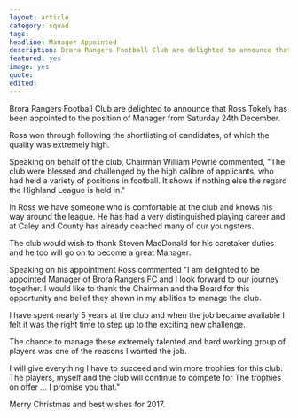 ```yaml
---
layout: article
category: squad
tags:
headline: Manager Appointed
description: Brora Rangers Football Club are delighted to announce that Ross Tokely has been appointed to the position of Manager from Saturday 24th December.
featured: yes
image: yes
quote:
edited:
---
```

Brora Rangers Football Club are delighted to announce that Ross Tokely has been appointed to the position of Manager from Saturday 24th December.

Ross won through following the shortlisting of candidates, of which the quality was extremely high.

Speaking on behalf of the club, Chairman William Powrie commented, "The club were blessed and challenged by the high calibre of applicants, who had held a variety of positions in football. It shows if nothing else the regard the Highland League is held in."

In Ross we have someone who is comfortable at the club and knows his way around the league. He has had a very distinguished playing career and at Caley and County has already coached many of our youngsters.

The club would wish to thank Steven MacDonald for his caretaker duties and he too will go on to become a great Manager.

Speaking on his appointment Ross commented "I am delighted to be appointed Manager of Brora Rangers FC and I look forward to our journey together. I would like to thank the Chairman and the Board for this opportunity and belief they shown in my abilities to manage the club.

I have spent nearly 5 years at the club and when the job became available I felt it was the right time to step up to the exciting new challenge.

The chance to manage these extremely talented and hard working group of players was one of the reasons I wanted the job.

I will give everything I have to succeed and win more trophies for this club. The players, myself and the club will continue to compete for The trophies on offer ... I promise you that."

Merry Christmas and best wishes for 2017.

